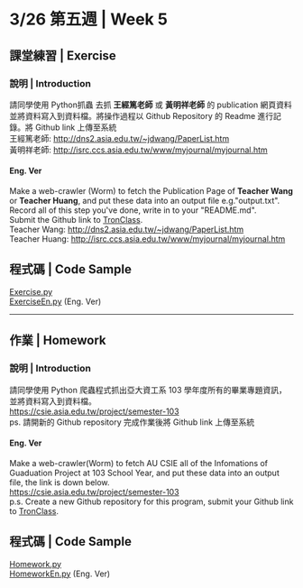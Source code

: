 # 3/26 第五週 | Week 5
## 課堂練習 | Exercise
### 說明 | Introduction
請同學使用 Python抓蟲 去抓 <b>王經篤老師</b> 或 <b>黃明祥老師</b> 的 publication 網頁資料並將資料寫入到資料檔。將操作過程以 Github Repository 的 Readme 進行記錄。將 Github link 上傳至系統
<br/>
王經篤老師: <a href="http://dns2.asia.edu.tw/~jdwang/PaperList.htm">http://dns2.asia.edu.tw/~jdwang/PaperList.htm</a>
<br/>
黃明祥老師: <a href="http://isrc.ccs.asia.edu.tw/www/myjournal/myjournal.htm">http://isrc.ccs.asia.edu.tw/www/myjournal/myjournal.htm</a>
<br/>

#### Eng. Ver
Make a web-crawler (Worm) to fetch the Publication Page of <b>Teacher Wang</b> or <b>Teacher Huang</b>, and put these data into an output file e.g."output.txt".
<br/>
Record all of this step you've done, write in to your "README.md".
<br/>
Submit the Github link to <a href="https://tronclass.asia.edu.tw/">TronClass</a>.
<br/>
Teacher Wang: <a href="http://dns2.asia.edu.tw/~jdwang/PaperList.htm">http://dns2.asia.edu.tw/~jdwang/PaperList.htm</a>
<br/>
Teacher Huang: <a href="http://isrc.ccs.asia.edu.tw/www/myjournal/myjournal.htm">http://isrc.ccs.asia.edu.tw/www/myjournal/myjournal.htm</a>
<br/>

## 程式碼 | Code Sample
<a href="Exercise.py">Exercise.py</a>
<br/>
<a href="ExerciseEn.py">ExerciseEn.py</a> (Eng. Ver)

---

## 作業 | Homework
### 說明 | Introduction
請同學使用 Python 爬蟲程式抓出亞大資工系 103 學年度所有的畢業專題資訊，並將資料寫入到資料檔。
<br/>
<a href="https://csie.asia.edu.tw/project/semester-103">https://csie.asia.edu.tw/project/semester-103</a>
<br/>
ps. 請開新的 Github repository 完成作業後將 Github link 上傳至系統
<br/>

#### Eng. Ver
Make a web-crawler(Worm) to fetch AU CSIE all of the Infomations of Guaduation Project at 103 School Year, and put these data into an output file, the link is down below.
<br/>
<a href="https://csie.asia.edu.tw/project/semester-103">https://csie.asia.edu.tw/project/semester-103</a>
<br/>
p.s. Create a new Github repository for this program, submit your Github link to <a href="https://tronclass.asia.edu.tw/">TronClass</a>.
<br/>

## 程式碼 | Code Sample
<a href="Homework.py">Homework.py</a>
<br/>
<a href="HomeworkEn.py">HomeworkEn.py</a> (Eng. Ver)